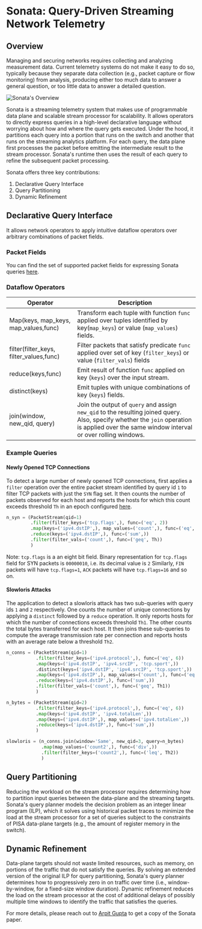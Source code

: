 # Sonata: Query-Driven Streaming Network Telemetry

## Overview
Managing and securing networks requires collecting and analyzing measurement
data. Current telemetry systems do not make it easy to do so, typically because 
they separate data collection (e.g., packet capture or flow monitoring) from 
analysis, producing either too much data to answer a general question, or too
little data to answer a detailed question. 

![Sonata's Overview](https://github.com/Sonata-Princeton/SONATA-DEV/blob/tutorial/sonata/tutorials/overview.png)

Sonata is a streaming telemetry system that makes use of programmable data 
plane and scalable stream processor for scalability. It allows operators to 
directly express queries in a high-level declarative language without worrying 
about how and where the query gets executed. Under the hood, it partitions 
each query into a portion that runs on the switch and another that runs on 
the streaming analytics platform. For each query, the data plane first 
processes the packet before emitting the intermediate result to the stream 
processor. Sonata's runtime then uses the result of each query to refine the 
subsequent packet processing.

Sonata offers three key contributions:
1. Declarative Query Interface 
2. Query Partitioning 
3. Dynamic Refinement

## Declarative Query Interface
It allows network operators to apply intuitive dataflow operators over 
arbitrary combinations of packet fields. 

### Packet Fields
You can find the set of supported packet fields for expressing Sonata queries
[here](https://github.com/Sonata-Princeton/SONATA-DEV/blob/tutorial/sonata/fields_mapping.json). 

### Dataflow Operators

| Operator| Description|
| ---------------------| -----------|
| Map(keys, map_keys, map_values,func)| Transform each tuple with function `func` applied over tuples identified by key(`map_keys`) or value (`map_values`) fields.|
| filter(filter_keys, filter_values,func)| Filter packets that satisfy predicate `func` applied over set of key (`filter_keys`) or value (`filter_vals`) fields|
| reduce(keys,func)| Emit result of function `func` applied on key (`keys`) over the input stream.|
| distinct(keys)| Emit tuples with unique combinations of key (`keys`) fields.|
| join(window, new_qid, query)| Join the output of `query` and assign `new_qid` to the resulting joined query. Also, specify whether the `join` operation is applied over the same window interval or over rolling windows.|



### Example Queries

#### Newly Opened TCP Connections
To detect a large number of newly opened TCP connections,
first applies a `filter` operation over the entire packet stream 
identified by query id `1` to
filter TCP packets with just the `SYN` flag set. It then counts the
number of packets observed for each host and reports the hosts
for which this count exceeds threshold `Th` in an epoch configured 
[here](https://github.com/Sonata-Princeton/SONATA-DEV/blob/tutorial/sonata/config.json#L42-L44).
```python
n_syn = (PacketStream(qid=1)
         .filter(filter_keys=('tcp.flags',), func=('eq', 2))
         .map(keys=('ipv4.dstIP',), map_values=('count',), func=('eq', 1,))
         .reduce(keys=('ipv4.dstIP',), func=('sum',))
         .filter(filter_vals=('count',), func=('geq', Th))
         )
```

Note: `tcp.flags` is a an eight bit field. Binary representation for 
`tcp.flags` field for SYN packets is `00000010`, i.e. its decimal value
 is `2` Similarly, `FIN` packets will have `tcp.flags=1`, `ACK` packets 
 will have `tcp.flags=16` and so on. 

#### Slowloris Attacks
The application to detect a slowloris attack has two sub-queries
with query ids `1` and `2` respectively. One counts the number of unique 
connections by applying a `distinct` followed by a `reduce` operation. 
It only reports hosts for which the number of connections exceeds threshold 
`Th1`. The other counts the total bytes transferred for each host. It then 
joins these sub-queries to compute the average transmission rate per 
connection and reports hosts with an average rate below a threshold `Th2`.
```python
n_conns = (PacketStream(qid=1)
           .filter(filter_keys=('ipv4.protocol',), func=('eq', 6))
           .map(keys=('ipv4.dstIP', 'ipv4.srcIP', 'tcp.sport',))
           .distinct(keys=('ipv4.dstIP', 'ipv4.srcIP', 'tcp.sport',))
           .map(keys=('ipv4.dstIP',), map_values=('count',), func=('eq', 1,))
           .reduce(keys=('ipv4.dstIP',), func=('sum',))
           .filter(filter_vals=('count',), func=('geq', Th1))
           )

n_bytes = (PacketStream(qid=2)
           .filter(filter_keys=('ipv4.protocol',), func=('eq', 6))
           .map(keys=('ipv4.dstIP', 'ipv4.totalLen',))
           .map(keys=('ipv4.dstIP',), map_values=('ipv4.totalLen',))
           .reduce(keys=('ipv4.dstIP',), func=('sum',))
           )

slowloris = (n_conns.join(window='Same', new_qid=3, query=n_bytes)
             .map(map_values=('count2',), func=('div',))
             .filter(filter_keys=('count2',), func=('leq', Th2))
             )
```

## Query Partitioning
Reducing the workload on the stream processor requires
determining how to partition input queries between the data-plane and the
streaming  targets.  Sonata's query planner models the decision problem as 
an integer linear program (ILP), which it solves using historical packet 
traces to minimize the load at the stream processor for a set of queries 
subject to the constraints of PISA data-plane targets (e.g., the amount of 
register memory in the switch).

## Dynamic Refinement
Data-plane targets should not waste limited resources, such as memory, on 
portions of the traffic that do not satisfy the queries. By solving an extended 
version of the original ILP for query partitioning, Sonata's query planner 
determines how to progressively zero in on traffic over time (i.e., 
window-by-window, for a fixed-size window duration). Dynamic refinement reduces 
the load on the stream processor at the cost of additional delays of possibly 
multiple time windows to identify the traffic that satisfies the queries.

For more details, please reach out to [Arpit Gupta](arpitg@cs.princeton.edu) 
to get a copy of the Sonata paper. 
